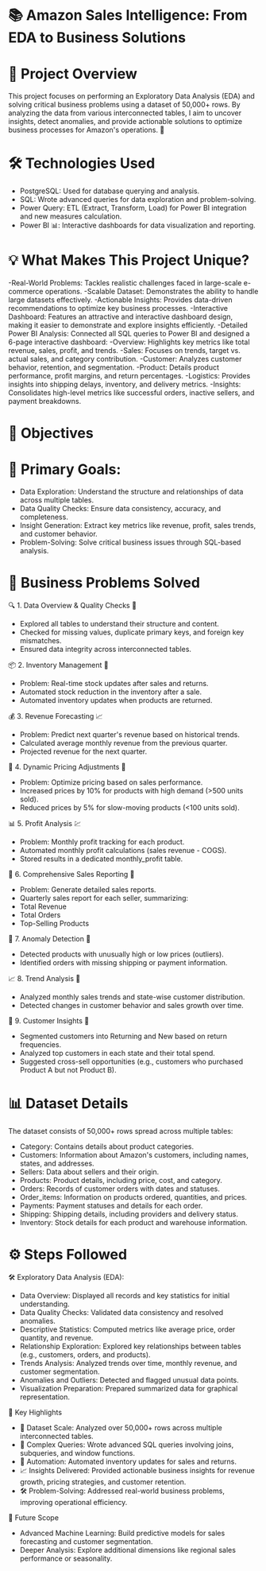 # 📚 Amazon Sales Intelligence: From EDA to Business Solutions

# 🚀 Project Overview #

This project focuses on performing an Exploratory Data Analysis (EDA) and solving critical business problems using a dataset of 50,000+ rows. By analyzing the data from various interconnected tables, I aim to uncover insights, detect anomalies, and provide actionable solutions to optimize business processes for Amazon's operations. 🛒

# 🛠️ Technologies Used #
- PostgreSQL: Used for database querying and analysis.
- SQL: Wrote advanced queries for data exploration and problem-solving.
- Power Query: ETL (Extract, Transform, Load) for Power BI integration and new measures calculation.
- Power BI 📊: Interactive dashboards for data visualization and reporting.
# 💡 What Makes This Project Unique? #
-Real-World Problems: Tackles realistic challenges faced in large-scale e-commerce operations.
-Scalable Dataset: Demonstrates the ability to handle large datasets effectively.
-Actionable Insights: Provides data-driven recommendations to optimize key business processes.
-Interactive Dashboard: Features an attractive and interactive dashboard design, making it easier to demonstrate and explore insights efficiently.
-Detailed Power BI Analysis: Connected all SQL queries to Power BI and designed a 6-page interactive dashboard:
 -Overview: Highlights key metrics like total revenue, sales, profit, and trends.
 -Sales: Focuses on trends, target vs. actual sales, and category contribution.
 -Customer: Analyzes customer behavior, retention, and segmentation.
 -Product: Details product performance, profit margins, and return percentages.
 -Logistics: Provides insights into shipping delays, inventory, and delivery metrics.
 -Insights: Consolidates high-level metrics like successful orders, inactive sellers, and payment breakdowns.

# 🔑 Objectives #

# 🎯 Primary Goals:
- Data Exploration: Understand the structure and relationships of data across multiple tables.
- Data Quality Checks: Ensure data consistency, accuracy, and completeness.
- Insight Generation: Extract key metrics like revenue, profit, sales trends, and customer behavior.
- Problem-Solving: Solve critical business issues through SQL-based analysis.

# 💼 Business Problems Solved 

🔍 1. Data Overview & Quality Checks 🧹
- Explored all tables to understand their structure and content.
- Checked for missing values, duplicate primary keys, and foreign key mismatches.
- Ensured data integrity across interconnected tables.

📦 2. Inventory Management 🚛
- Problem: Real-time stock updates after sales and returns.
- Automated stock reduction in the inventory after a sale.
- Automated inventory updates when products are returned.

💰 3. Revenue Forecasting 📈
- Problem: Predict next quarter's revenue based on historical trends.
- Calculated average monthly revenue from the previous quarter.
- Projected revenue for the next quarter.

🛒 4. Dynamic Pricing Adjustments 💸
- Problem: Optimize pricing based on sales performance.
- Increased prices by 10% for products with high demand (>500 units sold).
- Reduced prices by 5% for slow-moving products (<100 units sold).

📊 5. Profit Analysis 💹
- Problem: Monthly profit tracking for each product.
- Automated monthly profit calculations (sales revenue - COGS).
- Stored results in a dedicated monthly_profit table.

📝 6. Comprehensive Sales Reporting 📃
- Problem: Generate detailed sales reports.
- Quarterly sales report for each seller, summarizing:
- Total Revenue
- Total Orders
- Top-Selling Products

🧐 7. Anomaly Detection 🚨
- Detected products with unusually high or low prices (outliers).
- Identified orders with missing shipping or payment information.

📈 8. Trend Analysis 📆
- Analyzed monthly sales trends and state-wise customer distribution.
- Detected changes in customer behavior and sales growth over time.

🤝 9. Customer Insights 👤
- Segmented customers into Returning and New based on return frequencies.
- Analyzed top customers in each state and their total spend.
- Suggested cross-sell opportunities (e.g., customers who purchased Product A but not Product B).

# 📊 Dataset Details #
The dataset consists of 50,000+ rows spread across multiple tables:

- Category: Contains details about product categories.
- Customers: Information about Amazon's customers, including names, states, and addresses.
- Sellers: Data about sellers and their origin.
- Products: Product details, including price, cost, and category.
- Orders: Records of customer orders with dates and statuses.
- Order_items: Information on products ordered, quantities, and prices.
- Payments: Payment statuses and details for each order.
- Shipping: Shipping details, including providers and delivery status.
- Inventory: Stock details for each product and warehouse information.

# ⚙️ Steps Followed #

🛠️ Exploratory Data Analysis (EDA):
- Data Overview: Displayed all records and key statistics for initial understanding.
- Data Quality Checks: Validated data consistency and resolved anomalies.
- Descriptive Statistics: Computed metrics like average price, order quantity, and revenue.
- Relationship Exploration: Explored key relationships between tables (e.g., customers, orders, and products).
- Trends Analysis: Analyzed trends over time, monthly revenue, and customer segmentation.
- Anomalies and Outliers: Detected and flagged unusual data points.
- Visualization Preparation: Prepared summarized data for graphical representation.

🚀 Key Highlights
- 📂 Dataset Scale: Analyzed over 50,000+ rows across multiple interconnected tables.
- 🧮 Complex Queries: Wrote advanced SQL queries involving joins, subqueries, and window functions.
- 🔄 Automation: Automated inventory updates for sales and returns.
- 📈 Insights Delivered: Provided actionable business insights for revenue growth, pricing strategies, and customer retention.
- 🛠️ Problem-Solving: Addressed real-world business problems, improving operational efficiency.

📌 Future Scope
- Advanced Machine Learning: Build predictive models for sales forecasting and customer segmentation.
- Deeper Analysis: Explore additional dimensions like regional sales performance or seasonality.
